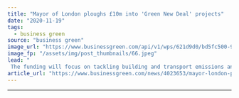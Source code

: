 ```yaml
---
title: "Mayor of London ploughs £10m into 'Green New Deal' projects"
date: "2020-11-19"
tags: 
  - business green
source: "business green"
image_url: "https://www.businessgreen.com/api/v1/wps/621d9d0/bd5fc500-97f1-4551-8b2b-d67f856c77c6/6/london-view-185x114.jpeg"
image_fp: "/assets/img/post_thumbnails/66.jpeg"
lead: "
 The funding will focus on tackling building and transport emissions and supporting new green businesses, according to City Hall ..."
article_url: "https://www.businessgreen.com/news/4023653/mayor-london-ploughs-gbp10m-green-deal-projects"
---
```


---
